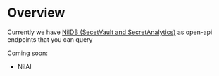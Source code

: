 # Overview

Currently we have [NilDB (SecetVault and SecretAnalytics)](./nildb/overview.md) as open-api endpoints that you can query

Coming soon:

- NilAI
